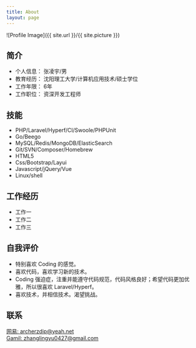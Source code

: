 ```yaml
---
title: About
layout: page
---
```

![Profile Image]({{ site.url }}/{{ site.picture }})


<h2>简介</h2>
<ul class="skill-list">
	<li>个人信息： 张凌宇/男</li>
	<li>教育经历： 沈阳理工大学/计算机应用技术/硕士学位</li>
	<li>工作年限： 6年</li>
	<li>工作职位： 资深开发工程师</li>

</ul>

<h2>技能</h2>

<ul class="skill-list">
	<li>PHP/Laravel/Hyperf/CI/Swoole/PHPUnit</li>
	<li>Go/Beego</li>
	<li>MySQL/Redis/MongoDB/ElasticSearch</li>
	<li>Git/SVN/Composer/Homebrew</li>
    <li>HTML5</li>
	<li>Css/Bootstrap/Layui</li>
	<li>Javascript/jQuery/Vue</li>
    <li>Linux/shell</li>
</ul>

<h2>工作经历</h2>

<ul class="skill-list">
	<li>工作一</li>
	<li>工作二</li>
    <li>工作三</li>
</ul>

<h2>自我评价</h2>

<ul class="skill-list">
	<li>特别喜欢 Coding 的感觉。</li>
	<li>喜欢代码，喜欢学习新的技术。</li>
    <li>Coding 强迫症，注重并能遵守代码规范，代码风格良好；希望代码更加优雅，所以很喜欢 Laravel/Hyperf。</li>
    <li>喜欢技术，并相信技术。渴望挑战。</li>
</ul>

<h2>联系</h2>

[网易: archerzdip@yeah.net](mailto:archerzdip@yeah.net)  
[Gamil: zhanglingyu0427@gmail.com](mailto:zhanglingyu0427@gmail.com)
